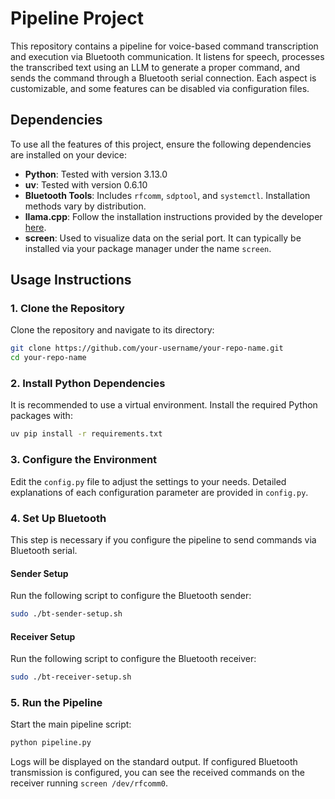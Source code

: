 # Pipeline Project

This repository contains a pipeline for voice-based command transcription and execution via Bluetooth communication. It listens for speech, processes the transcribed text using an LLM to generate a proper command, and sends the command through a Bluetooth serial connection. Each aspect is customizable, and some features can be disabled via configuration files.

## Dependencies

To use all the features of this project, ensure the following dependencies are installed on your device:
- **Python**: Tested with version 3.13.0
- **uv**: Tested with version 0.6.10
- **Bluetooth Tools**: Includes `rfcomm`, `sdptool`, and `systemctl`. Installation methods vary by distribution.
- **llama.cpp**: Follow the installation instructions provided by the developer [here](https://github.com/ggml-org/llama.cpp/wiki).
- **screen**: Used to visualize data on the serial port. It can typically be installed via your package manager under the name `screen`.

## Usage Instructions

### 1. Clone the Repository
Clone the repository and navigate to its directory:
```bash
git clone https://github.com/your-username/your-repo-name.git
cd your-repo-name
```

### 2. Install Python Dependencies
It is recommended to use a virtual environment. Install the required Python packages with:
```bash
uv pip install -r requirements.txt
```

### 3. Configure the Environment
Edit the `config.py` file to adjust the settings to your needs. Detailed explanations of each configuration parameter are provided in `config.py`.

### 4. Set Up Bluetooth
This step is necessary if you configure the pipeline to send commands via Bluetooth serial.

#### Sender Setup
Run the following script to configure the Bluetooth sender:
```bash
sudo ./bt-sender-setup.sh
```

#### Receiver Setup
Run the following script to configure the Bluetooth receiver:
```bash
sudo ./bt-receiver-setup.sh
```

### 5. Run the Pipeline
Start the main pipeline script:
```bash
python pipeline.py
```

Logs will be displayed on the standard output. If configured Bluetooth transmission is configured, you can see the received commands on the receiver running `screen /dev/rfcomm0`.
